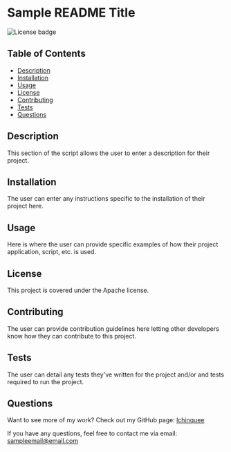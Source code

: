 # Sample README Title
  
  
  ![License badge](https://img.shields.io/badge/Made%20with-Apache-blueviolet.svg)
    

  ## Table of Contents
  * [Description](#description)
  * [Installation](#installation)
  * [Usage](#usage)
  * [License](#license)
  * [Contributing](#contributing)
  * [Tests](#tests)
  * [Questions](#questions)

  ## Description
  This section of the script allows the user to enter a description for their project.

  ## Installation
  The user can enter any instructions specific to the installation of their project here.

  ## Usage
  Here is where the user can provide specific examples of how their project application, script, etc. is used.

  ## License
  
  This project is covered under the Apache license.
    

  ## Contributing
  The user can provide contribution guidelines here letting other developers know how they can contribute to this project.

  ## Tests
  The user can detail any tests they've written for the project and/or and tests required to run the project.

  ## Questions
  Want to see more of my work? Check out my GitHub page:
  [lchinquee](https://github.com/lchinquee) 

  If you have any questions, feel free to contact me via email:
  sampleemail@email.com

